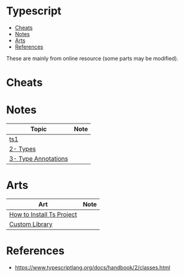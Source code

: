 
<h1>Typescript</h1>

- [Cheats](#cheats)
- [Notes](#notes)
- [Arts](#arts)
- [References](#references)

These are mainly from online resource (some parts may be modified).

# Cheats

# Notes

Topic                                            | Note
-------------------------------------------------|-----
[ts1](./ts-01.md)                                |
[2- Types](ts-02-types.md)                       |
[3- Type Annotations](ts-03-type-annotations.md) |

# Arts

Art                                                                  | Note
---------------------------------------------------------------------|-----
[How to Install Ts Project](./arts/art-how-to-install-ts-project.md) |
[Custom Library](./arts/art-ts-custom-library.md)                    |




# References

- https://www.typescriptlang.org/docs/handbook/2/classes.html





